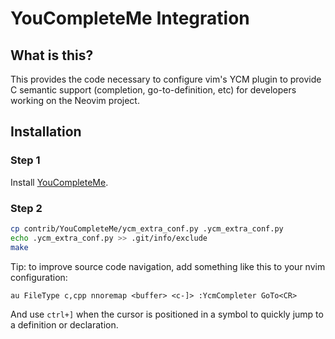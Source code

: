 # YouCompleteMe Integration

## What is this?

This provides the code necessary to configure vim's YCM plugin to provide C
semantic support (completion, go-to-definition, etc) for developers working on
the Neovim project.

## Installation

### Step 1

Install [YouCompleteMe](https://github.com/Valloric/YouCompleteMe).

### Step 2

```bash
cp contrib/YouCompleteMe/ycm_extra_conf.py .ycm_extra_conf.py
echo .ycm_extra_conf.py >> .git/info/exclude
make
```

Tip: to improve source code navigation, add something like this to your nvim
configuration:

```vim
au FileType c,cpp nnoremap <buffer> <c-]> :YcmCompleter GoTo<CR>
```

And use `ctrl+]` when the cursor is positioned in a symbol to quickly jump to a
definition or declaration.
